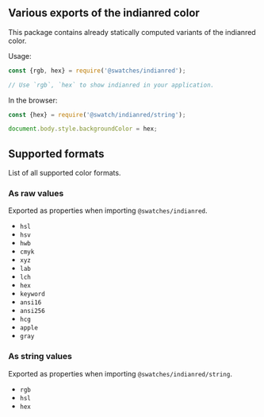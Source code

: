 ## Various exports of the indianred color

This package contains already statically computed variants of the indianred color.

Usage:
```js
const {rgb, hex} = require('@swatches/indianred');

// Use `rgb`, `hex` to show indianred in your application.
```

In the browser:
```js
const {hex} = require('@swatch/indianred/string');

document.body.style.backgroundColor = hex;
```

## Supported formats


List of all supported color formats.

### As raw values

Exported as properties when importing `@swatches/indianred`.

- `hsl`
- `hsv`
- `hwb`
- `cmyk`
- `xyz`
- `lab`
- `lch`
- `hex`
- `keyword`
- `ansi16`
- `ansi256`
- `hcg`
- `apple`
- `gray`

### As string values

Exported as properties when importing `@swatches/indianred/string`.

- `rgb`
- `hsl`
- `hex`
